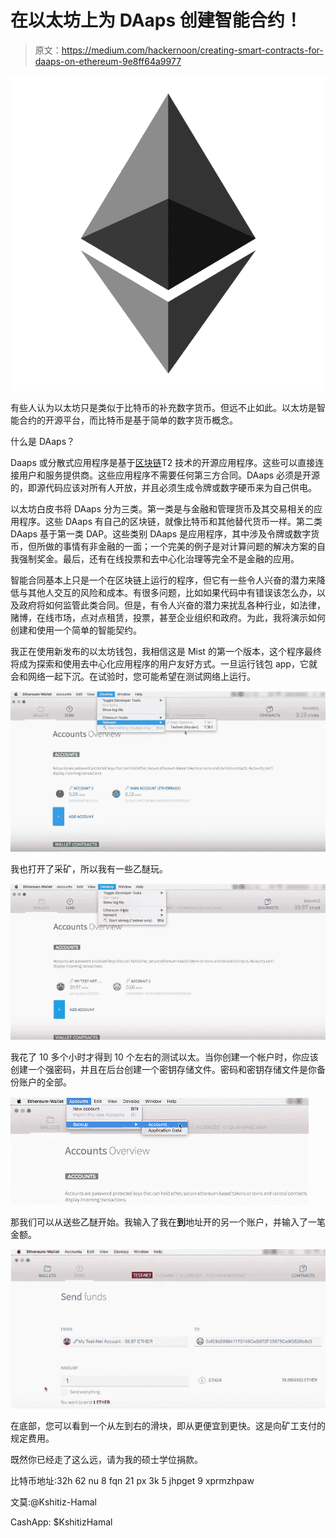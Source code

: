 # 在以太坊上为 DAaps 创建智能合约！

> 原文：<https://medium.com/hackernoon/creating-smart-contracts-for-daaps-on-ethereum-9e8ff64a9977>

![](img/2307c1c95dc7697694f870e8fbcefa4f.png)

有些人认为以太坊只是类似于比特币的补充数字货币。但远不止如此。以太坊是智能合约的开源平台，而比特币是基于简单的数字货币概念。

什么是 DAaps？

Daaps 或分散式应用程序是基于[区块链](https://hackernoon.com/tagged/blockchain)T2 技术的开源应用程序。这些可以直接连接用户和服务提供商。这些应用程序不需要任何第三方合同。DAaps 必须是开源的，即源代码应该对所有人开放，并且必须生成令牌或数字硬币来为自己供电。

以太坊白皮书将 DAaps 分为三类。第一类是与金融和管理货币及其交易相关的应用程序。这些 DAaps 有自己的区块链，就像比特币和其他替代货币一样。第二类 DAaps 基于第一类 DAP。这些类别 DAaps 是应用程序，其中涉及令牌或数字货币，但所做的事情有非金融的一面；一个完美的例子是对计算问题的解决方案的自我强制奖金。最后，还有在线投票和去中心化治理等完全不是金融的应用。

智能合同基本上只是一个在区块链上运行的程序，但它有一些令人兴奋的潜力来降低与其他人交互的风险和成本。有很多问题，比如如果代码中有错误该怎么办，以及政府将如何监管此类合同。但是，有令人兴奋的潜力来扰乱各种行业，如法律，赌博，在线市场，点对点租赁，投票，甚至企业组织和政府。为此，我将演示如何创建和使用一个简单的智能契约。

我正在使用新发布的以太坊钱包，我相信这是 Mist 的第一个版本，这个程序最终将成为探索和使用去中心化应用程序的用户友好方式。一旦运行钱包 app，它就会和网络一起下沉。在试验时，您可能希望在测试网络上运行。

![](img/3999a7b5d8810da6a12b1a3365c42c47.png)

我也打开了采矿，所以我有一些乙醚玩。

![](img/ceb310da8ed6197ace0f28861f7445f8.png)

我花了 10 多个小时才得到 10 个左右的测试以太。当你创建一个帐户时，你应该创建一个强密码，并且在后台创建一个密钥存储文件。密码和密钥存储文件是你备份账户的全部。

![](img/c420d31200340940ddbe8db84ff0a023.png)

那我们可以从送些乙醚开始。我输入了我在**到**地址开的另一个账户，并输入了一笔金额。

![](img/3a93e88aede16970194bbc0284077fd3.png)

在底部，您可以看到一个从左到右的滑块，即从更便宜到更快。这是向矿工支付的规定费用。

既然你已经走了这么远，请为我的硕士学位捐款。

比特币地址:32h 62 nu 8 fqn 21 px 3k 5 jhpget 9 xprmzhpaw

文莫:@Kshitiz-Hamal

CashApp: $KshitizHamal